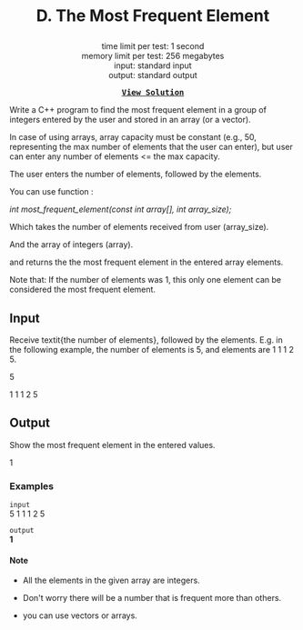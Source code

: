 # <p align="center"> D. The Most Frequent Element </p>

<p align="center">
  time limit per test: 1 second <br>
  memory limit per test: 256 megabytes <br>
input: standard input<br>
output: standard output
</p>

<pre align = "center"> <b> <a href="https://github.com/dizzydroid/ASU_CodeForces-Tasks/blob/main/Lab%202%20/Solutions/D%20-%20The%20Most%20Frequent%20Element.cpp">View Solution</a> </b> </pre>

Write a C++ program to find the most frequent element in a group of integers entered by the user and stored in an array (or a vector).

In case of using arrays, array capacity must be constant (e.g., 50, representing the max number of elements that the user can enter), but user can enter any number of elements <= the max capacity.

The user enters the number of elements, followed by the elements.

You can use function :

*int most_frequent_element(const int array[], int array_size);*

Which takes the number of elements received from user (array_size).

And the array of integers (array).

and returns the the most frequent element in the entered array elements.

Note that: If the number of elements was 1, this only one element can be considered the most frequent element.

## Input
Receive textit{the number of elements}, followed by the elements. E.g. in the following example, the number of elements is 5, and elements are 1 1 1 2 5.

5

1 1 1 2 5

## Output
Show the most frequent element in the entered values.

1

### Examples<br>

 ```input```<br>
5 1 1 1 2 5 <br>

 ```output```<br>
**1** <br>


#### Note
- All the elements in the given array are integers.

- Don't worry there will be a number that is frequent more than others.

- you can use vectors or arrays.





